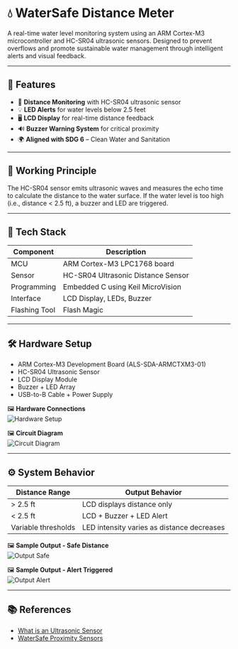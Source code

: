 # 💧 WaterSafe Distance Meter

A real-time water level monitoring system using an ARM Cortex-M3 microcontroller and HC-SR04 ultrasonic sensors. Designed to prevent overflows and promote sustainable water management through intelligent alerts and visual feedback.

---

## 🚀 Features

- 📏 **Distance Monitoring** with HC-SR04 ultrasonic sensor
- 💡 **LED Alerts** for water levels below 2.5 feet
- 🖥️ **LCD Display** for real-time distance feedback
- 🔊 **Buzzer Warning System** for critical proximity
- 🌍 **Aligned with SDG 6** – Clean Water and Sanitation

---

## 🧠 Working Principle

The HC-SR04 sensor emits ultrasonic waves and measures the echo time to calculate the distance to the water surface. If the water level is too high (i.e., distance < 2.5 ft), a buzzer and LED are triggered.

---

## 🔧 Tech Stack

| Component        | Description                                           |
|------------------|-------------------------------------------------------|
| MCU              | ARM Cortex-M3 LPC1768 board                          |
| Sensor           | HC-SR04 Ultrasonic Distance Sensor                   |
| Programming      | Embedded C using Keil MicroVision                    |
| Interface        | LCD Display, LEDs, Buzzer                            |
| Flashing Tool    | Flash Magic                                           |

---

## 🛠️ Hardware Setup

- ARM Cortex-M3 Development Board (ALS-SDA-ARMCTXM3-01)
- HC-SR04 Ultrasonic Sensor
- LCD Display Module
- Buzzer + LED Array
- USB-to-B Cable + Power Supply

🖼️ **Hardware Connections**  
![Hardware Setup](assets/hardware_setup.jpg)

🖼️ **Circuit Diagram**  
![Circuit Diagram](assets/circuit_diagram.jpg)

---

## ⚙️ System Behavior

| Distance Range     | Output Behavior                                   |
|--------------------|----------------------------------------------------|
| > 2.5 ft           | LCD displays distance only                         |
| < 2.5 ft           | LCD + Buzzer + LED Alert                          |
| Variable thresholds| LED intensity varies as distance decreases        |

🖼️ **Sample Output - Safe Distance**  
![Output Safe](https://github.com/user-attachments/assets/7d6379ec-dc84-48c2-95a6-b93b9d5bdd7a)


🖼️ **Sample Output - Alert Triggered**  
![Output Alert](https://github.com/user-attachments/assets/4798839d-5d5e-4ee5-8973-86c4d2c36e69)

---

## 📚 References

- [What is an Ultrasonic Sensor](https://robocraze.com/blogs/post/what-is-ultrasonic-sensor)
- [WaterSafe Proximity Sensors](https://watersafetech.com/benefits-of-using-watersafe-proximity-sensors)


